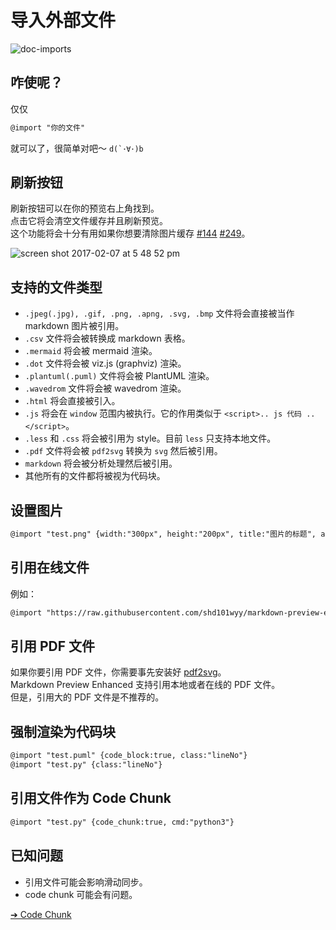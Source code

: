 # 导入外部文件  

![doc-imports](https://cloud.githubusercontent.com/assets/1908863/22716507/f352a4b6-ed5b-11e6-9bac-88837f111de0.gif)

## 咋使呢？  
仅仅  
  ```markdown
  @import "你的文件"  
  ```
就可以了，很简单对吧～ <code>d(\`･∀･)b</code>

## 刷新按钮
刷新按钮可以在你的预览右上角找到。  
点击它将会清空文件缓存并且刷新预览。  
这个功能将会十分有用如果你想要清除图片缓存 [#144](https://github.com/shd101wyy/markdown-preview-enhanced/issues/144) [#249](https://github.com/shd101wyy/markdown-preview-enhanced/issues/249)。      

![screen shot 2017-02-07 at 5 48 52 pm](https://cloud.githubusercontent.com/assets/1908863/22716917/c7088ae0-ed5d-11e6-8db9-e1ab035a3a2b.png)

## 支持的文件类型
* `.jpeg(.jpg), .gif, .png, .apng, .svg, .bmp` 文件将会直接被当作 markdown 图片被引用。  
* `.csv` 文件将会被转换成 markdown 表格。
* `.mermaid` 将会被 mermaid 渲染。  
* `.dot` 文件将会被 viz.js (graphviz) 渲染。  
* `.plantuml(.puml)` 文件将会被 PlantUML 渲染。
* `.wavedrom` 文件将会被 wavedrom 渲染。  
* `.html` 将会直接被引入。  
* `.js` 将会在 `window` 范围内被执行。它的作用类似于 `<script>.. js 代码 ..</script>`。
* `.less` 和 `.css` 将会被引用为 style。目前 `less` 只支持本地文件。
* `.pdf` 文件将会被 `pdf2svg` 转换为 `svg` 然后被引用。
* `markdown` 将会被分析处理然后被引用。
* 其他所有的文件都将被视为代码块。    

## 设置图片
```markdown  
@import "test.png" {width:"300px", height:"200px", title:"图片的标题", alt:"我的 alt"}
```

## 引用在线文件
例如：
```markdown
@import "https://raw.githubusercontent.com/shd101wyy/markdown-preview-enhanced/master/LICENSE.md"
```

## 引用 PDF 文件
如果你要引用 PDF 文件，你需要事先安装好 [pdf2svg](zh-cn/extra.md)。    
Markdown Preview Enhanced 支持引用本地或者在线的 PDF 文件。  
但是，引用大的 PDF 文件是不推荐的。  

## 强制渲染为代码块  
```markdown
@import "test.puml" {code_block:true, class:"lineNo"}
@import "test.py" {class:"lineNo"}
```

## 引用文件作为 Code Chunk  
```markdown
@import "test.py" {code_chunk:true, cmd:"python3"}
```

## 已知问题
* 引用文件可能会影响滑动同步。
* code chunk 可能会有问题。

[➔ Code Chunk](zh-cn/code-chunk.md)


